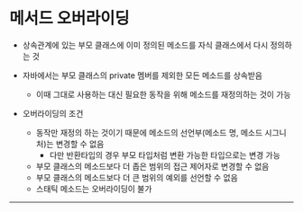 # 메서드 오버라이딩

- 상속관계에 있는 부모 클래스에 이미 정의된 메소드를 자식 클래스에서 다시 정의하는 것
- 자바에서는 부모 클래스의 private 멤버를 제외한 모든 메소드를 상속받음
	- 이때 그대로 사용하는 대신 필요한 동작을 위해 메소드를 재정의하는 것이 가능

- 오버라이딩의 조건
	- 동작만 재정의 하는 것이기 때문에 메소드의 선언부(메소드 명, 메소드 시그니처)는 변경할 수 없음
		- 다만 반환타입의 경우 부모 타입처럼 변환 가능한 타입으로는 변경 가능
	- 부모 클래스의 메소드보다 더 좁은 범위의 접근 제어자로 변경할 수 없음
	- 부모 클래스의 메소드보다 더 큰 범위의 예외를 선언할 수 없음
	- 스태틱 메소드는 오버라이딩이 불가






---


